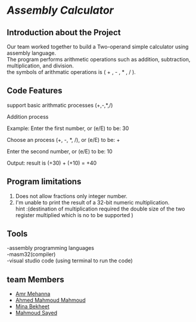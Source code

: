 # *Assembly Calculator*

## Introduction about the Project
Our team worked together to build a Two-operand simple calculator using assembly language. <br/>
The program performs arithmetic operations such as  addition, subtraction, multiplication, and division.<br/>
the symbols of  arithmatic operations is  ( + , - , * , / ).

## Code Features
support basic arithmatic processes (+,-,*,/)

Addition process

Example: Enter the first number, or (e/E) to be: 30

Choose an process (+, -, *, /), or (e/E) to be: + 

Enter the second number, or (e/E) to be: 10

Output: result is (+30) + (+10) = +40







## Program limitations

  1. Does not allow fractions only integer number.
  2. I'm unable to print the result of a 32-bit numeric multiplication.<br/> 
  hint :(destination of multiplication required the double size of the two register multiplied which is no to be supported )


## Tools
-assembly programming languages <br/>
-masm32(compiler)<br/>
-visual studio code (using terminal to run the code)<br/> 

## team Members 

- [Amr Mehanna](https://github.com/Amrmehanna)
- [Ahmed Mahmoud Mahmoud ](https://github.com/AhmedMahmoud125)
- [Mina Bekheet](https://github.com/MinaBekheet)
- [Mahmoud Sayed](https://github.com/MahmoudSayed77)
